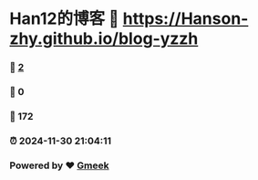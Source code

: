 # Han12的博客 :link: https://Hanson-zhy.github.io/blog-yzzh 
### :page_facing_up: [2](https://Hanson-zhy.github.io/blog-yzzh/tag.html) 
### :speech_balloon: 0 
### :hibiscus: 172 
### :alarm_clock: 2024-11-30 21:04:11 
### Powered by :heart: [Gmeek](https://github.com/Meekdai/Gmeek)
